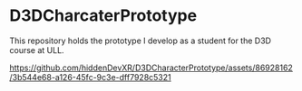 # D3DCharcaterPrototype
This repository holds the prototype I develop as a student for the D3D course at ULL.



https://github.com/hiddenDevXR/D3DCharacterPrototype/assets/86928162/3b544e68-a126-45fc-9c3e-dff7928c5321

